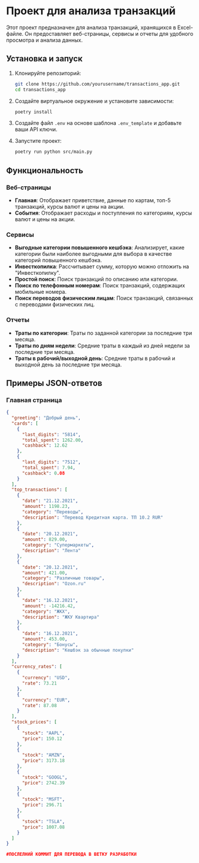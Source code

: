 # Проект для анализа транзакций

Этот проект предназначен для анализа транзакций, хранящихся в Excel-файле. Он предоставляет веб-страницы, сервисы и отчеты для удобного просмотра и анализа данных.



## Установка и запуск

1. Клонируйте репозиторий:
    ```bash
    git clone https://github.com/yourusername/transactions_app.git
    cd transactions_app
    ```

2. Создайте виртуальное окружение и установите зависимости:
    ```bash
    poetry install
    ```

3. Создайте файл `.env` на основе шаблона `.env_template` и добавьте ваши API ключи.

4. Запустите проект:
    ```bash
    poetry run python src/main.py
    ```

## Функциональность

### Веб-страницы

- **Главная**: Отображает приветствие, данные по картам, топ-5 транзакций, курсы валют и цены на акции.
- **События**: Отображает расходы и поступления по категориям, курсы валют и цены на акции.

### Сервисы

- **Выгодные категории повышенного кешбэка**: Анализирует, какие категории были наиболее выгодными для выбора в качестве категорий повышенного кешбэка.
- **Инвесткопилка**: Рассчитывает сумму, которую можно отложить на "Инвесткопилку".
- **Простой поиск**: Поиск транзакций по описанию или категории.
- **Поиск по телефонным номерам**: Поиск транзакций, содержащих мобильные номера.
- **Поиск переводов физическим лицам**: Поиск транзакций, связанных с переводами физических лиц.

### Отчеты

- **Траты по категории**: Траты по заданной категории за последние три месяца.
- **Траты по дням недели**: Средние траты в каждый из дней недели за последние три месяца.
- **Траты в рабочий/выходной день**: Средние траты в рабочий и выходной день за последние три месяца.

## Примеры JSON-ответов

### Главная страница

```json
{
  "greeting": "Добрый день",
  "cards": [
    {
      "last_digits": "5814",
      "total_spent": 1262.00,
      "cashback": 12.62
    },
    {
      "last_digits": "7512",
      "total_spent": 7.94,
      "cashback": 0.08
    }
  ],
  "top_transactions": [
    {
      "date": "21.12.2021",
      "amount": 1198.23,
      "category": "Переводы",
      "description": "Перевод Кредитная карта. ТП 10.2 RUR"
    },
    {
      "date": "20.12.2021",
      "amount": 829.00,
      "category": "Супермаркеты",
      "description": "Лента"
    },
    {
      "date": "20.12.2021",
      "amount": 421.00,
      "category": "Различные товары",
      "description": "Ozon.ru"
    },
    {
      "date": "16.12.2021",
      "amount": -14216.42,
      "category": "ЖКХ",
      "description": "ЖКУ Квартира"
    },
    {
      "date": "16.12.2021",
      "amount": 453.00,
      "category": "Бонусы",
      "description": "Кешбэк за обычные покупки"
    }
  ],
  "currency_rates": [
    {
      "currency": "USD",
      "rate": 73.21
    },
    {
      "currency": "EUR",
      "rate": 87.08
    }
  ],
  "stock_prices": [
    {
      "stock": "AAPL",
      "price": 150.12
    },
    {
      "stock": "AMZN",
      "price": 3173.18
    },
    {
      "stock": "GOOGL",
      "price": 2742.39
    },
    {
      "stock": "MSFT",
      "price": 296.71
    },
    {
      "stock": "TSLA",
      "price": 1007.08
    }
  ]
}

#ПОСЛЕЛНИЙ КОММИТ ДЛЯ ПЕРЕВОДА В ВЕТКУ РАЗРАБОТКИ